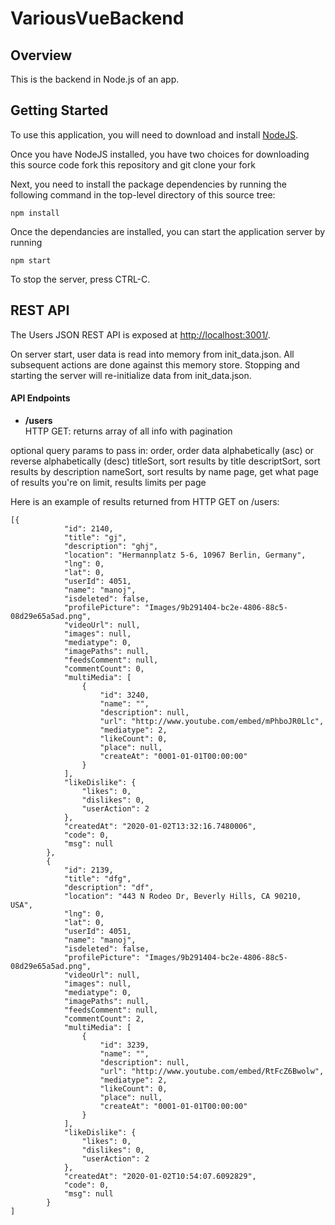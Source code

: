 VariousVueBackend
=======================
## Overview

This is the backend in Node.js of an app.

## Getting Started

To use this application, you will need to download and install [NodeJS](http://nodejs.org/download/).

Once you have NodeJS installed, you have two choices for downloading this source code fork this repository and git clone your fork

Next, you need to install the package dependencies by running the following command in the top-level directory of this source tree:
```
npm install
```

Once the dependancies are installed, you can start the application server by running
```
npm start
```

To stop the server, press CTRL-C.

## REST API

The Users JSON REST API is exposed at [http://localhost:3001/](http://localhost:3001).

On server start, user data is read into memory from init_data.json. All subsequent actions are done against this memory store.  Stopping and starting the server will re-initialize data from init_data.json.  

#### API Endpoints

* **/users**  
HTTP GET: returns array of all info with pagination

optional query params to pass in:
order, order data alphabetically (asc) or reverse alphabetically (desc)
titleSort, sort results by title
descriptSort, sort results by description
nameSort, sort results by name
page, get what page of results you're on
limit, results limits per page

Here is an example of results returned from HTTP GET on /users:
```
[{
            "id": 2140,
            "title": "gj",
            "description": "ghj",
            "location": "Hermannplatz 5-6, 10967 Berlin, Germany",
            "lng": 0,
            "lat": 0,
            "userId": 4051,
            "name": "manoj",
            "isdeleted": false,
            "profilePicture": "Images/9b291404-bc2e-4806-88c5-08d29e65a5ad.png",
            "videoUrl": null,
            "images": null,
            "mediatype": 0,
            "imagePaths": null,
            "feedsComment": null,
            "commentCount": 0,
            "multiMedia": [
                {
                    "id": 3240,
                    "name": "",
                    "description": null,
                    "url": "http://www.youtube.com/embed/mPhboJR0Llc",
                    "mediatype": 2,
                    "likeCount": 0,
                    "place": null,
                    "createAt": "0001-01-01T00:00:00"
                }
            ],
            "likeDislike": {
                "likes": 0,
                "dislikes": 0,
                "userAction": 2
            },
            "createdAt": "2020-01-02T13:32:16.7480006",
            "code": 0,
            "msg": null
        },
        {
            "id": 2139,
            "title": "dfg",
            "description": "df",
            "location": "443 N Rodeo Dr, Beverly Hills, CA 90210, USA",
            "lng": 0,
            "lat": 0,
            "userId": 4051,
            "name": "manoj",
            "isdeleted": false,
            "profilePicture": "Images/9b291404-bc2e-4806-88c5-08d29e65a5ad.png",
            "videoUrl": null,
            "images": null,
            "mediatype": 0,
            "imagePaths": null,
            "feedsComment": null,
            "commentCount": 2,
            "multiMedia": [
                {
                    "id": 3239,
                    "name": "",
                    "description": null,
                    "url": "http://www.youtube.com/embed/RtFcZ6Bwolw",
                    "mediatype": 2,
                    "likeCount": 0,
                    "place": null,
                    "createAt": "0001-01-01T00:00:00"
                }
            ],
            "likeDislike": {
                "likes": 0,
                "dislikes": 0,
                "userAction": 2
            },
            "createdAt": "2020-01-02T10:54:07.6092829",
            "code": 0,
            "msg": null
        }
]
```